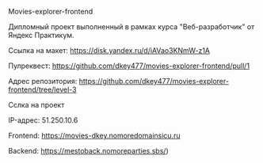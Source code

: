 
Movies-explorer-frontend

Дипломный проект выполненный в рамках курса "Веб-разработчик" от Яндекс Практикум. 

Ссылка на макет: https://disk.yandex.ru/d/iAVao3KNmW-z1A

Пулреквест: https://github.com/dkey477/movies-explorer-frontend/pull/1

Адрес репозитория: https://github.com/dkey477/movies-explorer-frontend/tree/level-3

Сслка на проект

IP-адрес: 51.250.10.6

Frontend: https://movies-dkey.nomoredomainsicu.ru

Backend: https://mestoback.nomoreparties.sbs/)

